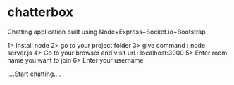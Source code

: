 # chatterbox
Chatting application built using Node+Express+Socket.io+Bootstrap

1> Install node
2> go to your project folder
3> give command : node server.js
4> Go to your browser and visit url : localhost:3000
5> Enter room name you want to join
6> Enter your username

....Start chatting....
